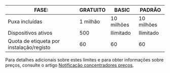 
| FASE: | GRATUITO | BASIC | PADRÃO |
|----|----|----|----|
| Puxa incluídas | 1 milhão | 10 milhões | 10 milhões |
| Dispositivos ativos | 500 | Ilimitado | Ilimitado |
| Quota de etiqueta por instalação/registo | 60 | 60 | 60 |



Para detalhes adicionais sobre estes limites e para obter informações sobre preços, consulte o artigo [Notificação concentradores preços](https://azure.microsoft.com/pricing/details/notification-hubs/). 
